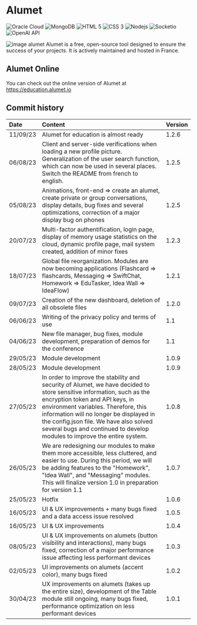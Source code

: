 # Alumet

<div>
  <img href="https://www.oracle.com/fr/cloud/" alt="Oracle Cloud" src="https://img.shields.io/badge/Oracle-F80000?style=for-the-badge&logo=Oracle&logoColor=white">
  <img href="https://www.mongodb.com/" alt="MongoDB" src="https://img.shields.io/badge/MongoDB-4EA94B?style=for-the-badge&logo=mongodb&logoColor=white">
  <img alt="HTML 5" src="https://img.shields.io/badge/-HTML5-F06529?logo=html5&logoColor=FFFFFF&style=for-the-badge">
  <img alt="CSS 3" src="https://img.shields.io/badge/-CSS%203-2965f1?logo=css3&logoColor=FFFFFF&style=for-the-badge">
  <img alt="Nodejs" src="https://img.shields.io/badge/Node.js-339933?style=for-the-badge&logo=nodedotjs&logoColor=white">
  <img alt="Socketio" src="https://img.shields.io/badge/Socket.io-010101?&style=for-the-badge&logo=Socket.io&logoColor=white">
  <img href="https://openai.com/" alt="OpenAI API" src="https://img.shields.io/badge/-OPENAI%20API-1ea47f?logo=openai&logoColor=FFFFFF&style=for-the-badge">
</div>

![image alumet](https://i.imgur.com/SKPY01p.png)
Alumet is a free, open-source tool designed to ensure the success of your projects. It is actively maintained and hosted in France.

## Alumet Online

You can check out the online version of Alumet at https://education.alumet.io

## Commit history

| Date     | Content                                                                                                                                                                                                                                                                                                                                                         | Version |
| :------- | :-------------------------------------------------------------------------------------------------------------------------------------------------------------------------------------------------------------------------------------------------------------------------------------------------------------------------------------------------------------- | :------ |
| 11/09/23 | Alumet for education is almost ready                                                                                                                                                                                                                                                                                                                            | 1.2.6   |
| 06/08/23 | Client and server-side verifications when loading a new profile picture. Generalization of the user search function, which can now be used in several places. Switch the README from french to english.                                                                                                                                                         | 1.2.5   |
| 05/08/23 | Animations, front-end => create an alumet, create private or group conversations, display details, bug fixes and several optimizations, correction of a major display bug on phones                                                                                                                                                                             | 1.2.5   |
| 20/07/23 | Multi-factor authentification, login page, display of memory usage statistics on the cloud, dynamic profile page, mail system created, addition of minor fixes                                                                                                                                                                                                    | 1.2.3   |
| 18/07/23 | Global file reorganization. Modules are now becoming applications (Flashcard => flashcards, Messaging => SwiftChat, Homework => EduTasker, Idea Wall => IdeaFlow)                                                                                                                                                                                               | 1.2.1   |
| 09/07/23 | Creation of the new dashboard, deletion of all obsolete files                                                                                                                                                                                                                                                                                                   | 1.2.0   |
| 06/06/23 | Writing of the privacy policy and terms of use                                                                                                                                                                                                                                                                                                                  | 1.1     |
| 04/06/23 | New file manager, bug fixes, module development, preparation of demos for the conference                                                                                                                                                                                                                                                                        | 1.1     |
| 29/05/23 | Module development                                                                                                                                                                                                                                                                                                                                              | 1.0.9   |
| 28/05/23 | Module development                                                                                                                                                                                                                                                                                                                                              | 1.0.9   |
| 27/05/23 | In order to improve the stability and security of Alumet, we have decided to store sensitive information, such as the encryption token and API keys, in environment variables. Therefore, this information will no longer be displayed in the config.json file. We have also solved several bugs and continued to develop modules to improve the entire system. | 1.0.8   |
| 26/05/23 | We are redesigning our modules to make them more accessible, less cluttered, and easier to use. During this period, we will be adding features to the "Homework", "Idea Wall", and "Messaging" modules. This will finalize version 1.0 in preparation for version 1.1                                                                                           | 1.0.7   |
| 25/05/23 | Hotfix                                                                                                                                                                                                                                                                                                                                                          | 1.0.6   |
| 16/05/23 | UI & UX improvements + many bugs fixed and a data access issue resolved                                                                                                                                                                                                                                                                                         | 1.0.5   |
| 16/05/23 | UI & UX improvements                                                                                                                                                                                                                                                                                                                                            | 1.0.4   |
| 08/05/23 | UI & UX improvements on alumets (button visibility and interactions), many bugs fixed, correction of a major performance issue affecting less performant devices                                                                                                                                                                                                | 1.0.3   |
| 02/05/23 | UI improvements on alumets (accent color), many bugs fixed                                                                                                                                                                                                                                                                                                      | 1.0.2   |
| 30/04/23 | UX improvements on alumets (takes up the entire size), development of the Table module still ongoing, many bugs fixed, performance optimization on less performant devices                                                                                                                                                                                      | 1.0.1   |
